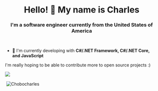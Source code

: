 ﻿<h1 align="center">Hello! 👋 My name is Charles</h1>
<h3 align="center">I'm a software engineer currently from the United States of America</h3>

<br/>

- 🌱 I'm currently developing with **C#/.NET Framework, C#/.NET Core, and JavaScript**

I'm really hoping to be able to contribute more to open source projects :)

<img src="https://github-profile-trophy.vercel.app/?username=Chobocharles&theme=darkhub&column=3&margin-w=15&margin-h=15 (https://github.com/ryo-ma/github-profile-trophy)">

<p>&nbsp;<img align="center" src="https://github-readme-stats.vercel.app/api?username=Chobocharles&show_icons=true&count_private=true&theme=dark" alt="Chobocharles" /></p>